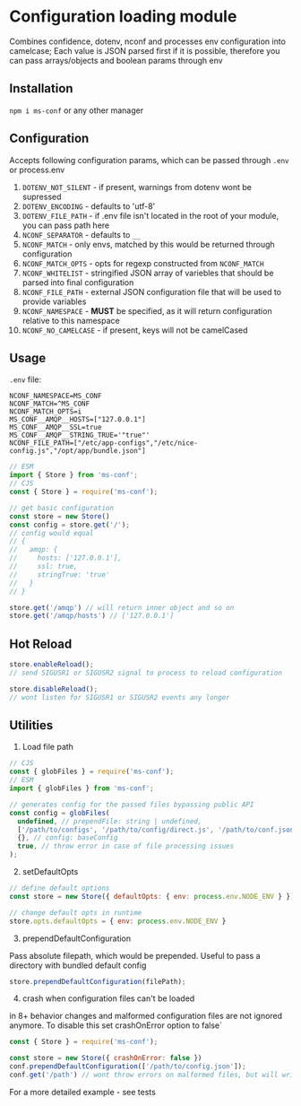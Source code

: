 # Configuration loading module

Combines confidence, dotenv, nconf and processes env configuration into camelcase;
Each value is JSON parsed first if it is possible, therefore you can pass arrays/objects and boolean params through env

## Installation

`npm i ms-conf` or any other manager

## Configuration

Accepts following configuration params, which can be passed through `.env` or process.env

1. `DOTENV_NOT_SILENT` - if present, warnings from dotenv wont be supressed
2. `DOTENV_ENCODING` - defaults to 'utf-8'
3. `DOTENV_FILE_PATH` - if .env file isn't located in the root of your module, you can pass path here
4. `NCONF_SEPARATOR` - defaults to `__`
5. `NCONF_MATCH` - only envs, matched by this would be returned through configuration
6. `NCONF_MATCH_OPTS` - opts for regexp constructed from `NCONF_MATCH`
7. `NCONF_WHITELIST` - stringified JSON array of variebles that should be parsed into final configuration
8. `NCONF_FILE_PATH` - external JSON configuration file that will be used to provide variables
9. `NCONF_NAMESPACE` - **MUST** be specified, as it will return configuration relative to this namespace
10. `NCONF_NO_CAMELCASE` - if present, keys will not be camelCased

## Usage

`.env` file:

```
NCONF_NAMESPACE=MS_CONF
NCONF_MATCH=^MS_CONF
NCONF_MATCH_OPTS=i
MS_CONF__AMQP__HOSTS=["127.0.0.1"]
MS_CONF__AMQP__SSL=true
MS_CONF__AMQP__STRING_TRUE='"true"'
NCONF_FILE_PATH=["/etc/app-configs","/etc/nice-config.js","/opt/app/bundle.json"]
```

```js
// ESM
import { Store } from 'ms-conf';
// CJS
const { Store } = require('ms-conf');

// get basic configuration
const store = new Store()
const config = store.get('/');
// config would equal
// {
//   amqp: {
//     hosts: ['127.0.0.1'],
//     ssl: true,
//     stringTrue: 'true'
//   }
// }

store.get('/amqp') // will return inner object and so on
store.get('/amqp/hosts') // ['127.0.0.1']
```

## Hot Reload

```js
store.enableReload();
// send SIGUSR1 or SIGUSR2 signal to process to reload configuration

store.disableReload();
// wont listen for SIGUSR1 or SIGUSR2 events any longer
```

## Utilities

1. Load file path

```js
// CJS
const { globFiles } = require('ms-conf');
// ESM
import { globFiles } from 'ms-conf';

// generates config for the passed files bypassing public API
const config = globFiles(
  undefined, // prependFile: string | undefined,
  ['/path/to/configs', '/path/to/config/direct.js', '/path/to/conf.json'], // fileList: string | string[]
  {}, // config: baseConfig
  true, // throw error in case of file processing issues
);
```

2. setDefaultOpts

```js
// define default options
const store = new Store({ defaultOpts: { env: process.env.NODE_ENV } })

// change default opts in runtime
store.opts.defaultOpts = { env: process.env.NODE_ENV }
```

3. prependDefaultConfiguration

Pass absolute filepath, which would be prepended. Useful to pass a directory with bundled default config

```js
store.prependDefaultConfiguration(filePath);
```

4. crash when configuration files can't be loaded

in 8+ behavior changes and malformed configuration files are not ignored anymore.
To disable this set crashOnError option to false`

```js
const { Store } = require('ms-conf');

const store = new Store({ crashOnError: false })
conf.prependDefaultConfiguration(['/path/to/config.json']);
conf.get('/path') // wont throw errors on malformed files, but will write into stderr notifying of the error
```

For a more detailed example - see tests
